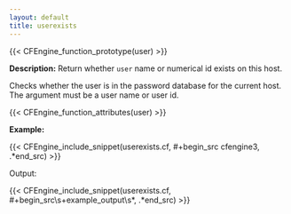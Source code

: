 ```yaml
---
layout: default
title: userexists
---
```


{{< CFEngine_function_prototype(user) >}}

**Description:** Return whether `user` name or numerical id exists on this
host.

Checks whether the user is in the password database for the current host. The
argument must be a user name or user id.

{{< CFEngine_function_attributes(user) >}}

**Example:**

{{< CFEngine_include_snippet(userexists.cf, #\+begin_src cfengine3, .*end_src) >}}

Output:

{{< CFEngine_include_snippet(userexists.cf, #\+begin_src\s+example_output\s*, .*end_src) >}}
